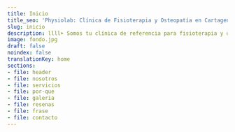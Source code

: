 ```yaml
---
title: Inicio
title_seo: 'Physiolab: Clínica de Fisioterapia y Osteopatía en Cartagena'
slug: inicio
description: llll➤ Somos tu clínica de referencia para fisioterapia y osteopatía. ✅ Nuestra dedicación es tu bienestar. ¡Recupérate y vive sin dolor con nosotros!
image: fondo.jpg
draft: false
noindex: false
translationKey: home
sections:
- file: header
- file: nosotros
- file: servicios
- file: por-que
- file: galeria
- file: resenas
- file: frase
- file: contacto
---
```

